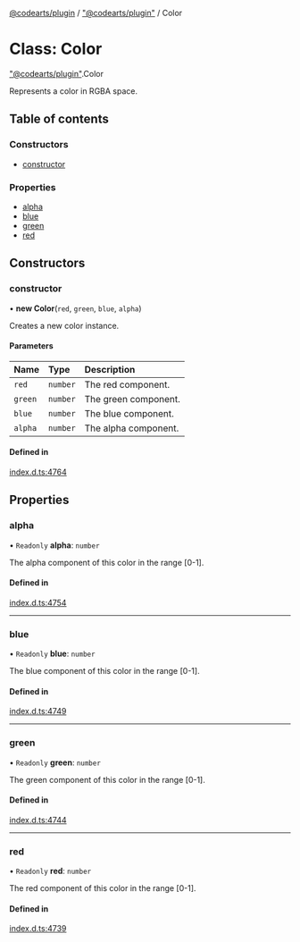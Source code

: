 [@codearts/plugin](../README.md) / ["@codearts/plugin"](../modules/_codearts_plugin_.md) / Color

# Class: Color

["@codearts/plugin"](../modules/_codearts_plugin_.md).Color

Represents a color in RGBA space.

## Table of contents

### Constructors

- [constructor](codearts_plugin_.Color.md#constructor)

### Properties

- [alpha](codearts_plugin_.Color.md#alpha)
- [blue](codearts_plugin_.Color.md#blue)
- [green](codearts_plugin_.Color.md#green)
- [red](codearts_plugin_.Color.md#red)

## Constructors

### constructor

• **new Color**(`red`, `green`, `blue`, `alpha`)

Creates a new color instance.

#### Parameters

| Name | Type | Description |
| :------ | :------ | :------ |
| `red` | `number` | The red component. |
| `green` | `number` | The green component. |
| `blue` | `number` | The blue component. |
| `alpha` | `number` | The alpha component. |

#### Defined in

[index.d.ts:4764](https://github.com/shuyaqian/cloudide-plugin-api/blob/5b69219/index.d.ts#L4764)

## Properties

### alpha

• `Readonly` **alpha**: `number`

The alpha component of this color in the range [0-1].

#### Defined in

[index.d.ts:4754](https://github.com/shuyaqian/cloudide-plugin-api/blob/5b69219/index.d.ts#L4754)

___

### blue

• `Readonly` **blue**: `number`

The blue component of this color in the range [0-1].

#### Defined in

[index.d.ts:4749](https://github.com/shuyaqian/cloudide-plugin-api/blob/5b69219/index.d.ts#L4749)

___

### green

• `Readonly` **green**: `number`

The green component of this color in the range [0-1].

#### Defined in

[index.d.ts:4744](https://github.com/shuyaqian/cloudide-plugin-api/blob/5b69219/index.d.ts#L4744)

___

### red

• `Readonly` **red**: `number`

The red component of this color in the range [0-1].

#### Defined in

[index.d.ts:4739](https://github.com/shuyaqian/cloudide-plugin-api/blob/5b69219/index.d.ts#L4739)

